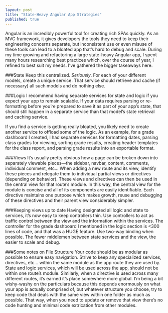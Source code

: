 ```yaml
---
layout: post
title: "State-Heavy Angular App Strategies"
published: true
---
```


Angular is an incredibly powerful tool for creating rich SPAs quickly. As an MVC framework, it gives developers the tools they need to keep their engineering concerns separate, but inconsistent use or even misuse of these tools can lead to a bloated app that’s hard to debug and scale. During my time growing and refactoring a large state-heavy Angular app, I spent many hours researching best practices which, over the course of year, I refined to best suit my needs. I’ve gathered the bigger takeaways here.

###State
Keep this centralized. *Seriously*. For each of your different models, create a unique service. That service should retrieve and cache (if necessary) all such models and do nothing else.

###Logic
I recommend having separate services for state and logic if you expect your app to remain scalable. If your data requires parsing or re-formatting before you’re prepared to save it as part of your app’s state, that should still happen in a separate service than that model’s state retrieval and caching service.

If you find a service is getting really bloated, you likely need to create another service to offload some of the logic. As an example, for a grade dashboard I created, I had separate services for formatting dates, parsing class grades for viewing, sorting grade results, creating header templates for the class report, and parsing grade results into an exportable format.

###Views
It’s usually pretty obvious how a page can be broken down into separately viewable pieces—the sidebar, navbar, content, comments, individual comment, etc… When adding a new route and its view, identify these pieces and relegate them to individual partial views or directives (depending on behavior). These views and directives can then be used in the central view for that route’s module. In this way, the central view for the module is concise and all of its components are easily identifiable. Each directive maintains one purpose which makes growth, reuse and debugging of these directives and their parent view considerably simpler.

###Keeping views up to date
Having designated all logic and state to services, it’s now easy to keep controllers thin. Use controllers to act as traffic control between the view and the information within the services. The controller for the grade dashboard I mentioned in the logic section is <300 lines of code, and that was a HUGE feature. Use two-way binding when possible. The fewer middlemen between state services and the view, the easier to scale and debug.

###Some notes on File Structure
Your code should be as modular as possible to ensure easy navigation. Strive to keep any specialized services, directives, etc… within the same module as the app route they are used by. State and logic services, which will be used across the app, should not be within one route’s module. Similarly, when a directive is used across many different routes, it’s earned it’s place somewhere more global. I’m being a bit wishy-washy on the particulars because this depends enormously on what your app is actually comprised of, but whatever structure you choose, try to keep code that deals with the same view within one folder as much as possible. That way, when you need to update or remove that view there’s no code hunting and minimal code extrication from other modules.
